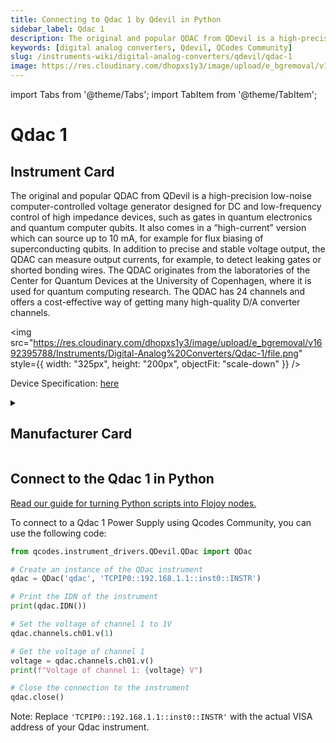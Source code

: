 ```yaml
---
title: Connecting to Qdac 1 by Qdevil in Python
sidebar_label: Qdac 1
description: The original and popular QDAC from QDevil is a high-precision low-noise computer-controlled voltage generator designed for DC and low-frequency control of high impedance devices, such as gates in quantum electronics and quantum computer qubits. It also comes in a “high-current” version which can source up to 10 mA, for example for flux biasing of superconducting qubits. In addition to precise and stable voltage output, the QDAC can measure output currents, for example, to detect leaking gates or shorted bonding wires. The QDAC originates from the laboratories of the Center for Quantum Devices at the University of Copenhagen, where it is used for quantum computing research. The QDAC has 24 channels and offers a cost-effective way of getting many high-quality D/A converter channels.
keywords: [digital analog converters, Qdevil, QCodes Community]
slug: /instruments-wiki/digital-analog-converters/qdevil/qdac-1
image: https://res.cloudinary.com/dhopxs1y3/image/upload/e_bgremoval/v1692395788/Instruments/Digital-Analog%20Converters/Qdac-1/file.png
---
```


import Tabs from '@theme/Tabs';
import TabItem from '@theme/TabItem';

# Qdac 1

## Instrument Card

<div className="flex">

<div>

The original and popular QDAC from QDevil is a high-precision low-noise computer-controlled voltage generator designed for DC and low-frequency control of high impedance devices, such as gates in quantum electronics and quantum computer qubits. It also comes in a “high-current” version which can source up to 10 mA, for example for flux biasing of superconducting qubits. In addition to precise and stable voltage output, the QDAC can measure output currents, for example, to detect leaking gates or shorted bonding wires. The QDAC originates from the laboratories of the Center for Quantum Devices at the University of Copenhagen, where it is used for quantum computing research. The QDAC has 24 channels and offers a cost-effective way of getting many high-quality D/A converter channels.

</div>

<img src="https://res.cloudinary.com/dhopxs1y3/image/upload/e_bgremoval/v1692395788/Instruments/Digital-Analog%20Converters/Qdac-1/file.png" style={{ width: "325px", height: "200px", objectFit: "scale-down" }} />

</div>

<div className="flex text-center">

<p>Device Specification: <a target="\_blank" href="/instruments-wiki/all-instruments/">here</a></p>

</div>

<details style={{ marginTop: "15px"}}>
<summary><h2>Manufacturer Card</h2></summary>

<img src="https://res.cloudinary.com/dhopxs1y3/image/upload/v1692125970/Instruments/Vendor%20Logos/QDevils.png" style={{ width: "100%", height: "170px",objectFit: "scale-down" }} />

Founded in 2016, QDevil is an international quantum technology company focused on developing and manufacturing auxiliary electronics and specialized components, operating from mK to room temperature. The mission is to accelerate research and development in quantum electronics labs. To fulfill the mission QDevil helps customers around the world by supplying world-class auxiliary electronics.

<ul>
  <li>Headquarters: COPENHAGEN, DENMARK</li>
  <li>Yearly Revenue (millions, USD): 2.0</li>
  <li>Vendor Website: <a href="https://qdevil.com/">here</a></li>
</ul>
</details>

## Connect to the Qdac 1 in Python

[Read our guide for turning Python scripts into Flojoy nodes.](https://docs.flojoy.ai/custom-nodes/creating-custom-node/)
<Tabs>
<TabItem value="QCodes Community" label="QCodes Community">

To connect to a Qdac 1 Power Supply using Qcodes Community, you can use the following code:

```python
from qcodes.instrument_drivers.QDevil.QDac import QDac

# Create an instance of the QDac instrument
qdac = QDac('qdac', 'TCPIP0::192.168.1.1::inst0::INSTR')

# Print the IDN of the instrument
print(qdac.IDN())

# Set the voltage of channel 1 to 1V
qdac.channels.ch01.v(1)

# Get the voltage of channel 1
voltage = qdac.channels.ch01.v()
print(f"Voltage of channel 1: {voltage} V")

# Close the connection to the instrument
qdac.close()
```

Note: Replace `'TCPIP0::192.168.1.1::inst0::INSTR'` with the actual VISA address of your Qdac instrument.

</TabItem>
</Tabs>